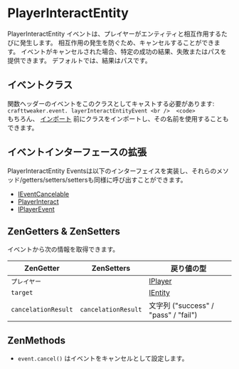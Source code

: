 # PlayerInteractEntity

PlayerInteractEntity イベントは、プレイヤーがエンティティと相互作用するたびに発生します。 相互作用の発生を防ぐため、キャンセルすることができます。 イベントがキャンセルされた場合、特定の成功の結果、失敗またはパスを提供できます。 デフォルトでは、結果はパスです。

## イベントクラス

関数ヘッダーのイベントをこのクラスとしてキャストする必要があります:  
`crafttweaker.event. layerInteractEntityEvent <br /> 
 <code>`  
もちろん、 [インポート](/AdvancedFunctions/Import/) 前にクラスをインポートし、その名前を使用することもできます。

## イベントインターフェースの拡張

PlayerInteractEntity Eventsは以下のインターフェイスを実装し、それらのメソッド/getters/setters/settersも同様に呼び出すことができます。

- [IEventCancelable](/Vanilla/Events/Events/IEventCancelable/)
- [PlayerInteract](/Vanilla/Events/Events/PlayerInteract/)
- [IPlayerEvent](/Vanilla/Events/Events/IPlayerEvent/)

## ZenGetters & ZenSetters

イベントから次の情報を取得できます。

| ZenGetter           | ZenSetters          | 戻り値の型                                 |
| ------------------- | ------------------- | ------------------------------------- |
| `プレイヤー`             |                     | [IPlayer](/Vanilla/Players/IPlayer/)  |
| `target`            |                     | [IEntity](/Vanilla/Entities/IEntity/) |
| `cancelationResult` | `cancelationResult` | 文字列 ("success" / "pass" / "fail")     |

## ZenMethods

- `event.cancel()` はイベントをキャンセルとして設定します。